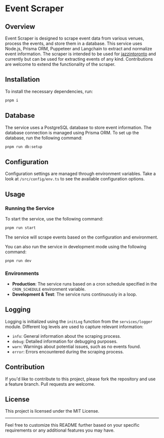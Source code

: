 # Event Scraper

## Overview

Event Scraper is designed to scrape event data from various venues, process the events, and store them in a database. This service uses Node.js, Prisma ORM, Puppeteer and Langchain to extract and normalize event information. The scraper is intended to be used for [jazzintoronto](https://jazzintoronto.com) and currently but can be used for extracting events of any kind. Contributions are welcome to extend the functionality of the scraper.

## Installation

To install the necessary dependencies, run:

```bash
pnpm i
```

## Database

The service uses a PostgreSQL database to store event information. The database connection is managed using Prisma ORM. To set up the database, run the following command:

```bash
pnpm run db:setup
```

## Configuration

Configuration settings are managed through environment variables. Take a look at `/src/config/env.ts` to see the available configuration options.

## Usage

### Running the Service

To start the service, use the following command:

```bash
pnpm run start
```

The service will scrape events based on the configuration and environment.

You can also run the service in development mode using the following command:

```bash
pnpm run dev
```

### Environments

- **Production**: The service runs based on a cron schedule specified in the `CRON_SCHEDULE` environment variable.
- **Development & Test**: The service runs continuously in a loop.

## Logging

Logging is initialized using the `initLog` function from the `services/logger` module. Different log levels are used to capture relevant information:

- `info`: General information about the scraping process.
- `debug`: Detailed information for debugging purposes.
- `warn`: Warnings about potential issues, such as no events found.
- `error`: Errors encountered during the scraping process.

## Contribution

If you'd like to contribute to this project, please fork the repository and use a feature branch. Pull requests are welcome.

## License

This project is licensed under the MIT License.

---

Feel free to customize this README further based on your specific requirements or any additional features you may have.
